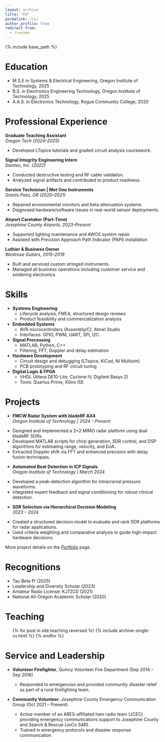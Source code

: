 ```yaml
---
layout: archive
title: "CV"
permalink: /cv/
author_profile: true
redirect_from:
  - /resume
---
```


{% include base_path %}

Education
======
* M.S.E in Systems & Electrical Engineering, Oregon Institute of Technology, 2025
* B.S. in Electronics Engineering Technology, Oregon Institute of Technology, 2025
* A.A.S. in Electronics Technology, Rogue Community College, 2020

Professional Experience
======
**Graduate Teaching Assistant**  
*Oregon Tech (2024–2025)*  
- Developed LTspice tutorials and graded circuit analysis coursework.  

**Signal Integrity Engineering Intern**  
*Samtec, Inc. (2022)*  
- Conducted destructive testing and RF cable validation.  
- Analyzed signal artifacts and contributed to product readiness.

**Service Technician | Met One Instruments**  
*Grants Pass, OR (2020–2021)*  
- Repaired environmental monitors and beta attenuation systems.  
- Diagnosed hardware/software issues in real-world sensor deployments.

**Airport Caretaker (Part-Time)**  
*Josephine County Airports, 2023–Present*  
- Supported lighting maintenance and AWOS system repair  
- Assisted with Precision Approach Path Indicator (PAPI) installation

**Luthier & Business Owner**  
*Westrose Guitars, 2015–2019*  
- Built and serviced custom stringed instruments  
- Managed all business operations including customer service and soldering electronics

  
Skills
======
* **Systems Engineering**
  * Lifecycle analysis, FMEA, structured design reviews  
  * Product feasibility and commercialization analysis
* **Embedded Systems**
  * AVR microcontrollers (Assembly/C), Atmel Studio  
  * Interfaces: GPIO, PWM, UART, SPI, I2C  
* **Signal Processing**
  * MATLAB, Python, C++  
  * Filtering, FFT, Doppler and delay estimation  
* **Hardware Development**
  * Circuit design and debugging (LTspice, KiCad, NI Multisim)  
  * PCB prototyping and RF circuit tuning  
* **Digital Logic & FPGA**
  * VHDL (Altera DE10-Lite, Cyclone IV, Digilent Basys 2)  
  * Tools: Quartus Prime, Xilinx ISE  

Projects
======
* **FMCW Radar System with bladeRF AX4**  
*Oregon Institute of Technology | 2024 – Present*  
- Designed and implemented a 2×2 MIMO radar platform using dual bladeRF SDRs.  
- Developed MATLAB scripts for chirp generation, SDR control, and DSP algorithms for estimating range, velocity, and DoA.  
- Extracted Doppler shift via FFT and enhanced precision with delay fusion techniques.

* **Automated Beat Detection in ICP Signals**  
*Oregon Institute of Technology | March 2024*  
- Developed a peak-detection algorithm for intracranial pressure waveforms.  
- Integrated expert feedback and signal conditioning for robust clinical detection.

* **SDR Selection via Hierarchical Decision Modeling**  
*2023 – 2024*  
- Created a structured decision model to evaluate and rank SDR platforms for radar applications.  
- Used criteria weighting and comparative analysis to guide high-impact hardware decisions.

More project details on the [Portfolio](/portfolio/) page.
  
Recognitions
======
* Tau Beta Pi (2025)
* Leadership and Diversity Scholar (2023)  
* Amateur Radio License: KJ7ZCD (2021)  
* National All-Oregon Academic Scholar (2020) 
  
Teaching
======
  <ul>{% for post in site.teaching reversed %}
    {% include archive-single-cv.html %}
  {% endfor %}</ul>
  
Service and Leadership
======
* **Volunteer Firefighter**, Quincy Volunteer Fire Department (Sep 2014 – Sep 2016)  
  - Responded to emergencies and provided community disaster relief as part of a rural firefighting team.

* **Community Volunteer**, Josephine County Emergency Communication Group (Oct 2021 – Present)  
  - Active member of an ARES-affiliated ham radio team (JCEC) providing emergency communications support to Josephine County and Search & Rescue (JoCo SAR).  
  - Trained in emergency protocols and disaster response communication.
